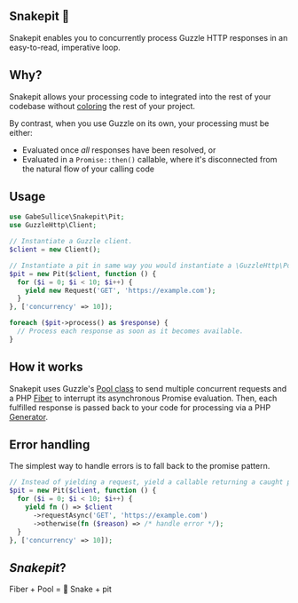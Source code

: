 Snakepit 🐍
---

Snakepit enables you to concurrently process Guzzle HTTP responses in an
easy-to-read, imperative loop.

## Why?

Snakepit allows your processing code to integrated into the rest
of your codebase without [coloring][function-color] the rest of your project.

By contrast, when you use Guzzle on its own, your processing must be either:

- Evaluated once _all_ responses have been resolved, or
- Evaluated in a `Promise::then()` callable, where it's disconnected from the
  natural flow of your calling code

## Usage

```php
use GabeSullice\Snakepit\Pit;
use GuzzleHttp\Client;

// Instantiate a Guzzle client.
$client = new Client();

// Instantiate a pit in same way you would instantiate a \GuzzleHttp\Pool.
$pit = new Pit($client, function () {
  for ($i = 0; $i < 10; $i++) {
    yield new Request('GET', 'https://example.com');
  }
}, ['concurrency' => 10]);

foreach ($pit->process() as $response) {
  // Process each response as soon as it becomes available.
}
```

## How it works

Snakepit uses Guzzle's [Pool class][guzzle-pool] to send multiple concurrent
requests and a PHP [Fiber][fibers] to interrupt its asynchronous Promise
evaluation. Then, each fulfilled response is passed back to your code for
processing via a PHP [Generator][generators].

## Error handling

The simplest way to handle errors is to fall back to the promise pattern.

```php
// Instead of yielding a request, yield a callable returning a caught promise.
$pit = new Pit($client, function () {
  for ($i = 0; $i < 10; $i++) {
    yield fn () => $client
      ->requestAsync('GET', 'https://example.com')
      ->otherwise(fn ($reason) => /* handle error */);
  }
}, ['concurrency' => 10]);
```

## _Snakepit_?

Fiber + Pool = 🐍 Snake + pit

[fibers]: https://www.php.net/manual/en/language.fibers.php
[function-color]: https://journal.stuffwithstuff.com/2015/02/01/what-color-is-your-function/
[generators]: https://www.php.net/manual/en/language.generators.overview.php
[guzzle-pool]: https://docs.guzzlephp.org/en/stable/quickstart.html#concurrent-requests
